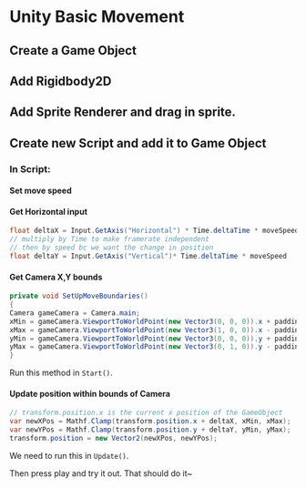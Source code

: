 # Unity Basic Movement


## Create a  Game Object
## Add Rigidbody2D
## Add Sprite Renderer and drag in sprite.
## Create new Script and add it to Game Object
### In Script:

#### Set move speed

#### Get Horizontal input 

```c#
float deltaX = Input.GetAxis("Horizontal") * Time.deltaTime * moveSpeed
// multiply by Time to make framerate independent
// then by speed bc we want the change in position
float deltaY = Input.GetAxis("Vertical")* Time.deltaTime * moveSpeed
```

#### Get Camera X,Y bounds

```c#
private void SetUpMoveBoundaries()
{
Camera gameCamera = Camera.main;
xMin = gameCamera.ViewportToWorldPoint(new Vector3(0, 0, 0)).x + padding;
xMax = gameCamera.ViewportToWorldPoint(new Vector3(1, 0, 0)).x - padding;
yMin = gameCamera.ViewportToWorldPoint(new Vector3(0, 0, 0)).y + padding;
yMax = gameCamera.ViewportToWorldPoint(new Vector3(0, 1, 0)).y - padding;
}
```

Run this method in `Start()`.

#### Update position within bounds of Camera
```c#
// transform.position.x is the current x position of the GameObject
var newXPos = Mathf.Clamp(transform.position.x + deltaX, xMin, xMax);
var newYPos = Mathf.Clamp(transform.position.y + deltaY, yMin, yMax);
transform.position = new Vector2(newXPos, newYPos);
```

We need to run this in `Update()`.

Then press play and try it out. That should do it~
